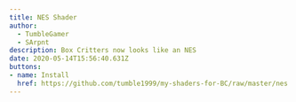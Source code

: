 ```yaml
---
title: NES Shader
author:
  - TumbleGamer
  - SArpnt
description: Box Critters now looks like an NES
date: 2020-05-14T15:56:40.631Z
buttons:
- name: Install
  href: https://github.com/tumble1999/my-shaders-for-BC/raw/master/nes.bcs.json
---
```

